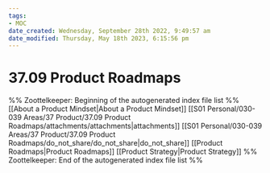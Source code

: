```yaml
---
tags: 
- MOC
date_created: Wednesday, September 28th 2022, 9:49:57 am
date_modified: Thursday, May 18th 2023, 6:15:56 pm
---
```

# 37.09 Product Roadmaps



%% Zoottelkeeper: Beginning of the autogenerated index file list  %%
 [[About a Product Mindset|About a Product Mindset]]
 [[S01 Personal/030-039 Areas/37 Product/37.09 Product Roadmaps/attachments/attachments|attachments]]
 [[S01 Personal/030-039 Areas/37 Product/37.09 Product Roadmaps/do_not_share/do_not_share|do_not_share]]
 [[Product Roadmaps|Product Roadmaps]]
 [[Product Strategy|Product Strategy]]
%% Zoottelkeeper: End of the autogenerated index file list  %%


